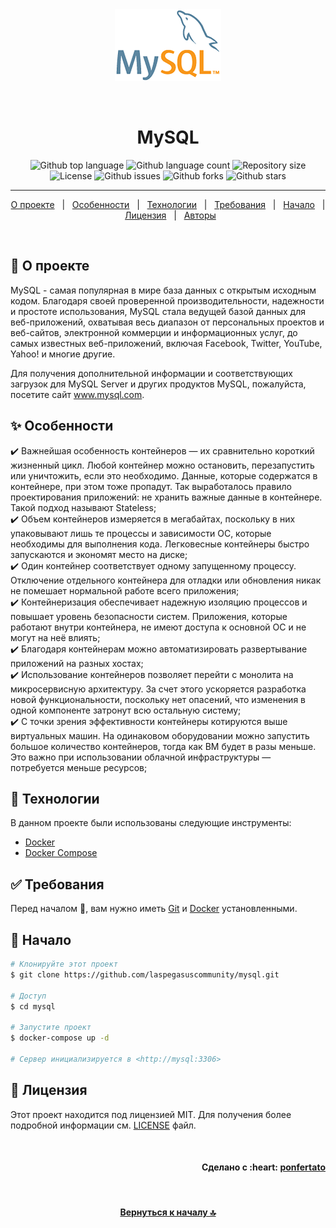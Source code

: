 <div align="center" id="top"> 
  <img src="./.github/app.png" alt="MySQL Logo" />

  &#xa0;
</div>

<h1 align="center">MySQL</h1>

<p align="center">
  <img alt="Github top language" src="https://img.shields.io/github/languages/top/laspegasuscommunity/mysql?color=56BEB8">
  <img alt="Github language count" src="https://img.shields.io/github/languages/count/laspegasuscommunity/mysql?color=56BEB8">
  <img alt="Repository size" src="https://img.shields.io/github/repo-size/laspegasuscommunity/mysql?color=56BEB8">
  <img alt="License" src="https://img.shields.io/github/license/laspegasuscommunity/mysql?color=56BEB8">
  <img alt="Github issues" src="https://img.shields.io/github/issues/laspegasuscommunity/mysql?color=56BEB8" />
  <img alt="Github forks" src="https://img.shields.io/github/forks/laspegasuscommunity/mysql?color=56BEB8" />
  <img alt="Github stars" src="https://img.shields.io/github/stars/laspegasuscommunity/mysql?color=56BEB8" />
</p>

<hr>

<p align="center">
  <a href="#dart-о-проекте">О проекте</a> &#xa0; | &#xa0;
  <a href="#sparkles-особенности">Особенности</a> &#xa0; | &#xa0;
  <a href="#rocket-технологии">Технологии</a> &#xa0; | &#xa0;
  <a href="#white_check_mark-требования">Требования</a> &#xa0; | &#xa0;
  <a href="#checkered_flag-начало">Начало</a> &#xa0; | &#xa0;
  <a href="#memo-лицензия">Лицензия</a> &#xa0; | &#xa0;
  <a href="https://github.com/orgs/laspegasuscommunity/people" target="_blank">Авторы</a>
</p>

<br>

## :dart: О проекте ##

MySQL - самая популярная в мире база данных с открытым исходным кодом. Благодаря своей проверенной производительности, надежности и простоте использования, MySQL стала ведущей базой данных для веб-приложений, охватывая весь диапазон от персональных проектов и веб-сайтов, электронной коммерции и информационных услуг, до самых известных веб-приложений, включая Facebook, Twitter, YouTube, Yahoo! и многие другие.

Для получения дополнительной информации и соответствующих загрузок для MySQL Server и других продуктов MySQL, пожалуйста, посетите сайт www.mysql.com.

## :sparkles: Особенности ##

:heavy_check_mark: Важнейшая особенность контейнеров — их сравнительно короткий жизненный цикл. Любой контейнер можно остановить, перезапустить или уничтожить, если это необходимо. Данные, которые содержатся в контейнере, при этом тоже пропадут. Так выработалось правило проектирования приложений: не хранить важные данные в контейнере. Такой подход называют Stateless;\
:heavy_check_mark: Объем контейнеров измеряется в мегабайтах, поскольку в них упаковывают лишь те процессы и зависимости ОС, которые необходимы для выполнения кода. Легковесные контейнеры быстро запускаются и экономят место на диске;\
:heavy_check_mark: Один контейнер соответствует одному запущенному процессу. Отключение отдельного контейнера для отладки или обновления никак не помешает нормальной работе всего приложения;\
:heavy_check_mark: Контейнеризация обеспечивает надежную изоляцию процессов и повышает уровень безопасности систем. Приложения, которые работают внутри контейнера, не имеют доступа к основной ОС и не могут на неё влиять;\
:heavy_check_mark: Благодаря контейнерам можно автоматизировать развертывание приложений на разных хостах;\
:heavy_check_mark: Использование контейнеров позволяет перейти с монолита на микросервисную архитектуру. За счет этого ускоряется разработка новой функциональности, поскольку нет опасений, что изменения в одной компоненте затронут всю остальную систему;\
:heavy_check_mark: С точки зрения эффективности контейнеры котируются выше виртуальных машин. На одинаковом оборудовании можно запустить большое количество контейнеров, тогда как ВМ будет в разы меньше. Это важно при использовании облачной инфраструктуры — потребуется меньше ресурсов;

## :rocket: Технологии ##

В данном проекте были использованы следующие инструменты:

- [Docker](https://www.docker.com/)
- [Docker Compose](https://docs.docker.com/compose/)

## :white_check_mark: Требования ##

Перед началом :checkered_flag:, вам нужно иметь [Git](https://git-scm.com) и [Docker](https://www.docker.com/) установленными.

## :checkered_flag: Начало ##

```bash
# Клонируйте этот проект
$ git clone https://github.com/laspegasuscommunity/mysql.git

# Доступ
$ cd mysql

# Запустите проект
$ docker-compose up -d

# Сервер инициализируется в <http://mysql:3306>
```

## :memo: Лицензия ##

Этот проект находится под лицензией MIT. Для получения более подробной информации см. [LICENSE](LICENSE) файл.

&#xa0;

<h4 align="right"> 
	Сделано с :heart: <a href="https://github.com/orgs/laspegasuscommunity/people/ponfertato" target="_blank">ponfertato</a>
</h4> 

&#xa0;

<h4 align="center"> 
	<a href="#top">Вернуться к началу 🔝</a>
</h4> 